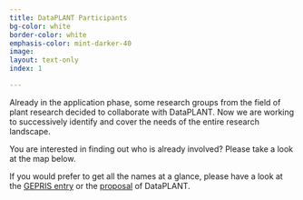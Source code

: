 ```yaml
---
title: DataPLANT Participants
bg-color: white
border-color: white
emphasis-color: mint-darker-40
image:
layout: text-only
index: 1

---
```


Already in the application phase, some research groups from the field of plant research decided to collaborate with DataPLANT. Now we are working to successively identify and cover the needs of the entire research landscape.  

You are interested in finding out who is already involved? Please take a look at the map below.

If you would prefer to get all the names at a glance, please have a look at the [GEPRIS entry](https://gepris.dfg.de/gepris/projekt/442077441 "GEPRIS: DataPLANT-Daten in Pflanzen-Grundlagenforschung") or the [proposal](https://zenodo.org/record/4836395#.YYlE6WDMLZs "Proposal: DataPLANT - NFDI Consortium for Fundamental Plant Research") of DataPLANT.

<style type="text/css">
    #dataplant-map a:link {
        color: #C2E5CD;
    }
    #dataplant-map a:hover {
        color: #1FC2A7;
    }
    #dataplant-map a:visited {
        color: #1FC2A7;
    }
    
    #dataplant-map {
        margin: 0 auto;
        overflow: visible;
        max-width: 500px;
    }

    #dataplant-map > svg .map {
        fill: #C2E5CD;
        stroke: #FFFFFF;
        stroke-width: 1px;
        vector-effect: non-scaling-stroke;
    }

    #dataplant-map > svg .place {
        fill: #137464;
    }

    #dataplant-map > svg .place[data-place-type=applicant] {
        fill: #1FC2A7;
    }
    .tippy-box[data-theme~="custom"] {
        background-color: #137464;
        color: white;
        border: 1px solid #FFFFFF;
        border-radius: 15;
        font-family: 'Segoe UI', Tahoma, Geneva, Verdana, sans-serif;
    }    
</style>
<div>
<div id="dataplant-map"></div>
</div>

<script src="https://unpkg.com/d3@7.1.1"></script>
<script src="https://unpkg.com/xlsx@0.17.3"></script>
<script src="https://unpkg.com/topojson-client@3"></script>
<script src="https://unpkg.com/@popperjs/core@2"></script>
<script src="https://unpkg.com/tippy.js@6"></script>
<script src="/js/nfdimap.js"></script>